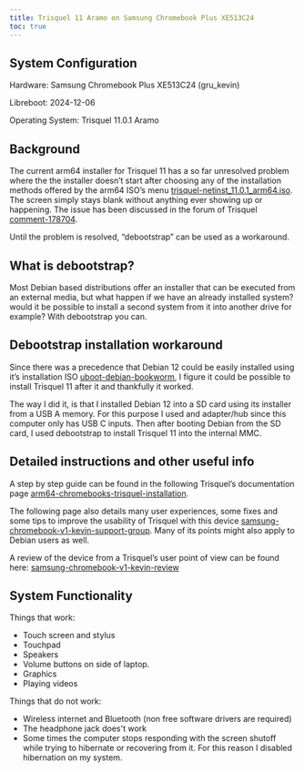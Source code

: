 ```yaml
---
title: Trisquel 11 Aramo on Samsung Chromebook Plus XE513C24
toc: true
---
```


System Configuration
--------------------

Hardware: Samsung Chromebook Plus XE513C24 (gru\_kevin)

Libreboot: 2024-12-06

Operating System: Trisquel 11.0.1 Aramo

Background
-------------------------

The current arm64 installer for Trisquel 11 has a so far unresolved problem where the the installer doesn’t start after choosing any of the installation methods offered by the arm64 ISO’s menu [trisquel-netinst_11.0.1_arm64.iso](https://cdimage.trisquel.info/trisquel-images/trisquel-netinst_11.0.1_arm64.iso). The screen simply stays blank without anything ever showing up or happening. The issue has been discussed in the forum of Trisquel [comment-178704](https://trisquel.info/en/trisquel-samsung-chromebook-v1-kevin-support-group#comment-178704).

Until the problem is resolved, “debootstrap” can be used as a workaround.

What is debootstrap?
-------------------------

Most Debian based distributions offer an installer that can be executed from an external media, but what happen if we have an already installed system? would it be possible to install a second system from it into another drive for example? With debootstrap you can.

Debootstrap installation workaround
-------------------------

Since there was a precedence that Debian 12 could be easily installed using it’s installation ISO [uboot-debian-bookworm](https://libreboot.org/docs/uboot/uboot-debian-bookworm.html), I figure it could be possible to install Trisquel 11 after it and thankfully it worked.

The way I did it, is that I installed Debian 12 into a SD card using its installer from a USB A memory. For this purpose I used and adapter/hub since this computer only has USB C inputs. Then after booting Debian from the SD card, I used debootstrap to install Trisquel 11 into the internal MMC.

Detailed instructions and other useful info
-------------------------

A step by step guide can be found in the following Trisquel’s documentation page [arm64-chromebooks-trisquel-installation](https://trisquel.info/en/wiki/arm64-chromebooks-trisquel-installation).

The following page also details many user experiences, some fixes and some tips to improve the usability of Trisquel with this device [samsung-chromebook-v1-kevin-support-group](https://trisquel.info/en/wiki/samsung-chromebook-v1-kevin-support-group). Many of its points might also apply to Debian users as well.

A review of the device from a Trisquel’s user point of view can be found here: [samsung-chromebook-v1-kevin-review](https://trisquel.info/en/samsung-chromebook-v1-kevin-review)

System Functionality
-------------------------

Things that work:

* Touch screen and stylus
* Touchpad
* Speakers
* Volume buttons on side of laptop.
* Graphics
* Playing videos

Things that do not work:

* Wireless internet and Bluetooth (non free software drivers are required)
* The headphone jack does't work
* Some times the computer stops responding with the screen shutoff while trying to hibernate or recovering from it. For this reason I disabled hibernation on my system.
